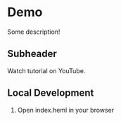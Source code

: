 # Demo

Some description!

## Subheader

Watch tutorial on YouTube.

## Local Development
1. Open index.heml in your browser